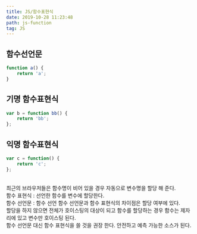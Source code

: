 ```yaml
---
title: JS/함수표현식
date: 2019-10-28 11:23:48
path: js-function
tag: JS
---
```


## 함수선언문

```javascript
function a() {
    return 'a';
}
```

## 기명 함수표현식

```javascript
var b = function bb() {
    return 'bb';
};
```

## 익명 함수표현식

```javascript
var c = function() {
    return 'c';
};
```

<br />
최근의 브라우저들은 함수명이 비어 있을 경우 자동으로 변수명을 할당 해 준다.
<br />
함수 표현식 : 선언한 함수를 변수에 할당한다. <br />
함수 선언문 : 함수 선언 함수 선언문과 함수 표현식의 차이점은 할당 여부에 있다.<br />
 할당을 하지 않으면 전체가 호이스팅의 대상이 되고 함수를 할당하는 경우 함수는 제자리에 있고 변수만 호이스팅 된다.<br />
함수 선언문 대신 함수 표현식을 쓸 것을 권장 한다. 안전하고 예측 가능한 소스가 된다.
